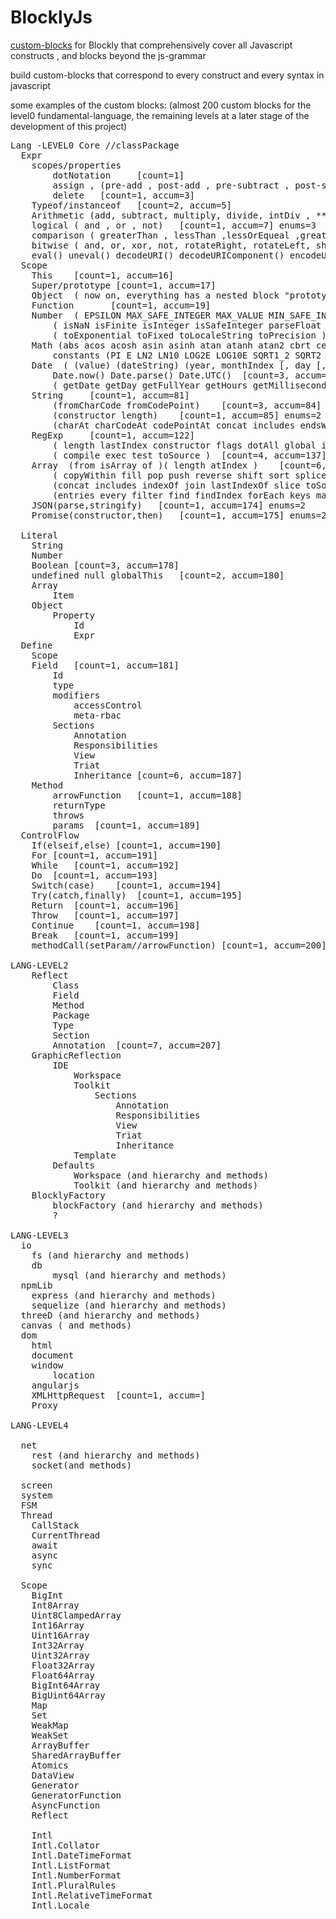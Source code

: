 # BlocklyJs
<a href="https://developers.google.com/blockly/guides/create-custom-blocks/overview">custom-blocks</a> for Blockly that comprehensively cover all Javascript constructs , and blocks beyond the js-grammar

build custom-blocks that correspond to every construct and every syntax in javascript

some examples of the custom blocks: (almost 200 custom blocks for the level0 fundamental-language, the remaining levels at a later stage of the development of this project)
<pre>
Lang -LEVEL0 Core //classPackage
  Expr
	scopes/properties
		dotNotation		[count=1]
		assign , (pre-add , post-add , pre-subtract , post-subtract, assign-add , assign-subtract , assign-mul, [count=1, accum=2] enums=8
		delete	 [count=1, accum=3]
	Typeof/instanceof	[count=2, accum=5]
	Arithmetic (add, subtract, multiply, divide, intDiv , ** ) 	[count=1, accum=6] enums=6
	logical ( and , or , not)	[count=1, accum=7] enums=3
	comparison ( greaterThan , lessThan ,lessOrEqueal ,greaterOrEqual ,notEqual ,equal , eqStrict ===)	[count=1, accum=8] enums=7
	bitwise ( and, or, xor, not, rotateRight, rotateLeft, shiftLeft)	[count=1, accum=9] enums=7
	eval() uneval() decodeURI() decodeURIComponent() encodeURI() encodeURIComponent()	[count=6, accum=15]
  Scope
	This	[count=1, accum=16]
	Super/prototype	[count=1, accum=17]
	Object <constructor> ( now on, everything has a nested block "prototype")	[count=1, accum=18]
	Function 	<constructor>	[count=1, accum=19]
	Number <constructor> ( EPSILON MAX_SAFE_INTEGER MAX_VALUE MIN_SAFE_INTEGER MIN_VALUE NaN NEGATIVE_INFINITY POSITIVE_INFINITY)	[count=2, accum=21] enums=8
		( isNaN isFinite isInteger isSafeInteger parseFloat parseInt)	[count=1, accum=22] enums=6
		( toExponential toFixed toLocaleString toPrecision )	[count=4, accum=26]
	Math (abs acos acosh asin asinh atan atanh atan2 cbrt ceil floor clz32 exp cos cosh expm1 fround hypot imul log log1p log10 log2 max min pow random round sign sin sinh sqrt tan tanh trunc )	[count=1, accum=27] enums=35
		constants (PI E LN2 LN10 LOG2E LOG10E SQRT1_2 SQRT2 )	[count=1, accum=28] enums=8
	Date <constructor> ( (value) (dateString) (year, monthIndex [, day [, hours [, minutes [, seconds [, milliseconds]]]]]) )	[count=1, accum=29] enums=3
		Date.now() Date.parse() Date.UTC()	[count=3, accum=32]
		( getDate getDay getFullYear getHours getMilliseconds getMinutes getMonth getSeconds getTime getTimezoneOffset getUTCDate getUTCDay getUTCFullYear getUTCHours getUTCMilliseconds getUTCMinutes getUTCMonth getUTCSeconds getYear  setDate setFullYear setHours setMilliseconds setMinutes setMonth setSeconds setTime setUTCDate setUTCFullYear setUTCHours setUTCMilliseconds setUTCMinutes setUTCMonth setUTCSeconds setYear  toDateString toISOString toJSON toGMTString toLocaleDateString toLocaleFormat toLocaleString toLocaleTimeString toSource toString toTimeString toUTCString valueOf )	[count=48, accum=80]
	String <constructor>	[count=1, accum=81]
		(fromCharCode fromCodePoint)	[count=3, accum=84]
		(constructor length)	[count=1, accum=85] enums=2
		(charAt charCodeAt codePointAt concat includes endsWith indexOf lastIndexOf localeCompare match matchAll normalize padEnd padStart  repeat replace search slice split startsWith substr substring toLocaleLowerCase toLocaleUpperCase toLowerCase toSource toString toUpperCase trim trimStart trimLeft trimEnd trimRight valueOf String.prototype[@@iterator] )	[count=36, accum=121]
	RegExp <constructor>	[count=1, accum=122]
		( length lastIndex constructor flags dotAll global ignoreCase multiline source sticky unicode )	[count=11, accum=133]
		( compile exec test toSource )	[count=4, accum=137]
	Array <constructor> (from isArray of )( length atIndex )	[count=6, accum=143]
		( copyWithin fill pop push reverse shift sort splice unshift)	[count=9, accum=152]
		(concat includes indexOf join lastIndexOf slice toSource toString toLocaleString)	[count=9, accum=161]
		(entries every filter find findIndex forEach keys map reduce reduceRight some values)	[count=12, accum=173]
	JSON(parse,stringify)	[count=1, accum=174] enums=2 
	Promise(constructor,then)	[count=1, accum=175] enums=2 
	
  Literal
	String
	Number
	Boolean	[count=3, accum=178]
	undefined null globalThis	[count=2, accum=180]
	Array
		Item
	Object
		Property
			Id
			Expr
  Define
	Scope
	Field	[count=1, accum=181]
		Id
		type
		modifiers
			accessControl
			meta-rbac
		Sections
			Annotation
			Responsibilities
			View
			Triat
			Inheritance	[count=6, accum=187]
	Method
		arrowFunction	[count=1, accum=188]
		returnType
		throws
		params	[count=1, accum=189]
  ControlFlow
	If(elseif,else)	[count=1, accum=190]
	For	[count=1, accum=191]
	While	[count=1, accum=192]
	Do	[count=1, accum=193]
	Switch(case)	[count=1, accum=194]
	Try(catch,finally)	[count=1, accum=195]
	Return	[count=1, accum=196]
	Throw	[count=1, accum=197]
	Continue	[count=1, accum=198]
	Break	[count=1, accum=199]
	methodCall(setParam//arrowFunction)	[count=1, accum=200]

LANG-LEVEL2
	Reflect
		Class
		Field
		Method
		Package
		Type
		Section
		Annotation	[count=7, accum=207]
	GraphicReflection
		IDE
			Workspace
			Toolkit
				Sections
					Annotation
					Responsibilities
					View
					Triat
					Inheritance
			Template
		Defaults
			Workspace (and hierarchy and methods)
			Toolkit (and hierarchy and methods)
	BlocklyFactory
		blockFactory (and hierarchy and methods)
		?

LANG-LEVEL3
  io
	fs (and hierarchy and methods)
	db
		mysql (and hierarchy and methods)
  npmLib
	express (and hierarchy and methods)
	sequelize (and hierarchy and methods)
  threeD (and hierarchy and methods)
  canvas ( and methods)
  dom
	html
	document
	window
		location
	angularjs
	XMLHttpRequest	[count=1, accum=]
	Proxy

LANG-LEVEL4

  net
	rest (and hierarchy and methods)
	socket(and methods)

  screen
  system
  FSM
  Thread
	CallStack
	CurrentThread
	await
	async
	sync

  Scope
	BigInt
	Int8Array
	Uint8ClampedArray
	Int16Array
	Uint16Array
	Int32Array
	Uint32Array
	Float32Array
	Float64Array
	BigInt64Array
	BigUint64Array
	Map
	Set
	WeakMap
	WeakSet
	ArrayBuffer
	SharedArrayBuffer 
	Atomics 
	DataView
	Generator
	GeneratorFunction
	AsyncFunction 
	Reflect
	
	Intl
	Intl.Collator
	Intl.DateTimeFormat
	Intl.ListFormat
	Intl.NumberFormat
	Intl.PluralRules
	Intl.RelativeTimeFormat
	Intl.Locale
</pre>
